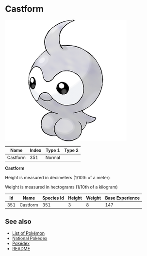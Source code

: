 # Castform


![Castform](images/351.png)

| **Name** | **Index** | **Type 1** | **Type 2** |
|----|----|----|----|
| Castform | 351 | Normal  |  |

**Castform** 


Height is measured in decimeters (1/10th of a meter)

Weight is measured in hectograms (1/10th of a kilogram)

| **Id** | **Name** | **Species Id** | **Height** | **Weight** | **Base Experience** |
|--------|----------|----------------|------------|------------|---------------------|
| 351 | Castform | 351 | 3 | 8 | 147 |


## See also

- [List of Pokémon](../pokemon.md)
- [National Pokédex](../national_pokedex.md)
- [Pokédex](../pokedex.md)
- [README](../README.md)
